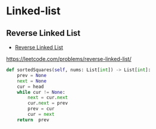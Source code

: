 # Linked-list

## Reverse Linked List

+ [Reverse Linked List](#reverse-linked-list)

https://leetcode.com/problems/reverse-linked-list/

``` python
def sortedSquares(self, nums: List[int]) -> List[int]:
    prev = None
    next = None
    cur = head
    while cur != None:
        next = cur.next
        cur.next = prev
        prev = cur
        cur = next
    return  prev
```